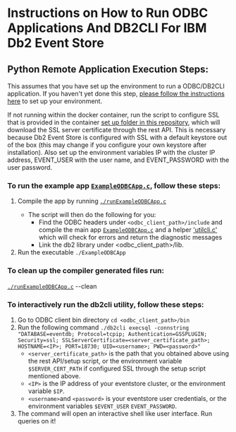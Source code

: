 # Instructions on How to Run ODBC Applications And DB2CLI For IBM Db2 Event Store

## Python Remote Application Execution Steps:

This assumes that you have set up the environment to run a ODBC/DB2CLI application. If you haven't yet done this step, [please follow the instructions here](https://github.com/IBMProjectEventStore/db2eventstore-IoT-Analytics/tree/master/AdvancedApplications#odbcdb2cli-setup) to set up your environment. 

If not running within the docker container, run the script to configure SSL that is provided in the container [set up folder in this repository](https://github.com/IBMProjectEventStore/db2eventstore-IoT-Analytics/blob/master/container/setup/setup-ssl.sh), which will download the SSL server certificate through the rest API. This is necessary because Db2 Event Store is configured with SSL with a default keystore out of the box (this may change if you configure your own keystore after installation). Also set up the environment variables IP with the cluster IP address, EVENT_USER with the user name, and EVENT_PASSWORD with the user password.

### To run the example app [`ExampleODBCApp.c`](ExampleODBCApp.c), follow these steps:
1. Compile the app by running [`./runExampleODBCApp.c`](runExampleODBCApp) <path to ODBC client directory>
    * The script will then do the following for you:
         * Find the ODBC headers under `<odbc_client_path>/include` and compile the main app [`ExampleODBCApp.c`](ExampleODBCApp.c) and a helper ['utilcli.c'](utilcli.c) which will check for errors and return the diagnostic messages
		* Link the db2 library under <odbc_client_path>/lib.
2. Run the executable `./ExampleODBCApp`

### To clean up the compiler generated files run:
[`./runExampleODBCApp.c`](runExampleODBCApp) --clean

### To interactively run the db2cli utility, follow these steps:
1. Go to ODBC client bin directory
`cd <odbc_client_path>/bin`
2. Run the following command
`./db2cli execsql -connstring "DATABASE=eventdb; Protocol=tcpip; Authentication=GSSPLUGIN; Security=ssl; SSLServerCertificate=<server_certificate_path>; HOSTNAME=<IP>; PORT=18730; UID=<username>; PWD=<password>"`
   * `<server_certificate_path>` is the path that you obtained above using the rest API/setup script, or the environment variable `$SERVER_CERT_PATH` if configured SSL through the setup script mentioned above.
   * `<IP>`  is the IP address of your eventstore cluster, or the environment variable `$IP`.
   * `<username>`and `<password>` is your eventstore user credentials, or the environment variables `$EVENT_USER` `EVENT_PASSWORD`.
3. The command will open an interactive shell like user interface. Run queries on it!
